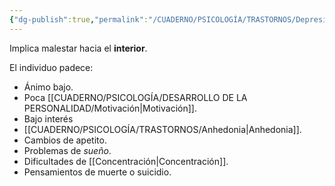 ```yaml
---
{"dg-publish":true,"permalink":"/CUADERNO/PSICOLOGÍA/TRASTORNOS/Depresión internalizante/"}
---
```


Implica malestar hacia el **interior**.

El individuo padece:
- Ánimo bajo.
- Poca [[CUADERNO/PSICOLOGÍA/DESARROLLO DE LA PERSONALIDAD/Motivación\|Motivación]].
- Bajo interés
- [[CUADERNO/PSICOLOGÍA/TRASTORNOS/Anhedonia\|Anhedonia]].
- Cambios de apetito.
- Problemas de *sueño*.
- Dificultades de [[Concentración\|Concentración]].
- Pensamientos de muerte o suicidio.